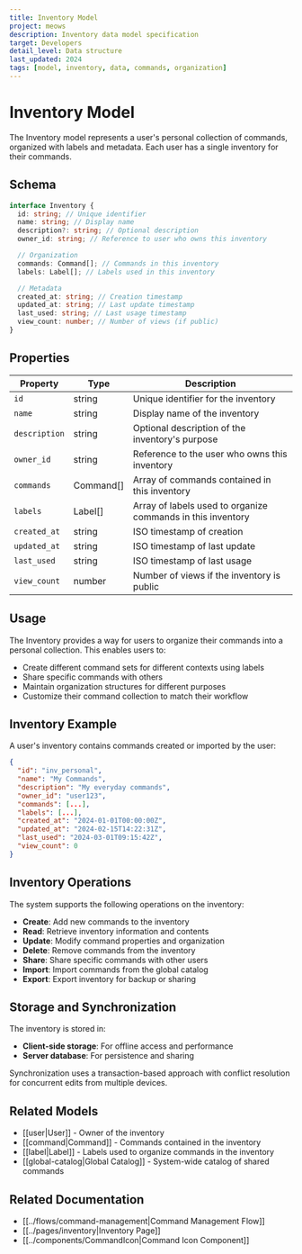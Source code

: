 ```yaml
---
title: Inventory Model
project: meows
description: Inventory data model specification
target: Developers
detail_level: Data structure
last_updated: 2024
tags: [model, inventory, data, commands, organization]
---
```


# Inventory Model

The Inventory model represents a user's personal collection of commands, organized with labels and metadata. Each user has a single inventory for their commands.

## Schema

```typescript
interface Inventory {
  id: string; // Unique identifier
  name: string; // Display name
  description?: string; // Optional description
  owner_id: string; // Reference to user who owns this inventory

  // Organization
  commands: Command[]; // Commands in this inventory
  labels: Label[]; // Labels used in this inventory

  // Metadata
  created_at: string; // Creation timestamp
  updated_at: string; // Last update timestamp
  last_used: string; // Last usage timestamp
  view_count: number; // Number of views (if public)
}
```

## Properties

| Property      | Type      | Description                                                 |
| ------------- | --------- | ----------------------------------------------------------- |
| `id`          | string    | Unique identifier for the inventory                         |
| `name`        | string    | Display name of the inventory                               |
| `description` | string    | Optional description of the inventory's purpose             |
| `owner_id`    | string    | Reference to the user who owns this inventory               |
| `commands`    | Command[] | Array of commands contained in this inventory               |
| `labels`      | Label[]   | Array of labels used to organize commands in this inventory |
| `created_at`  | string    | ISO timestamp of creation                                   |
| `updated_at`  | string    | ISO timestamp of last update                                |
| `last_used`   | string    | ISO timestamp of last usage                                 |
| `view_count`  | number    | Number of views if the inventory is public                  |

## Usage

The Inventory provides a way for users to organize their commands into a personal collection. This enables users to:

- Create different command sets for different contexts using labels
- Share specific commands with others
- Maintain organization structures for different purposes
- Customize their command collection to match their workflow

## Inventory Example

A user's inventory contains commands created or imported by the user:

```json
{
  "id": "inv_personal",
  "name": "My Commands",
  "description": "My everyday commands",
  "owner_id": "user123",
  "commands": [...],
  "labels": [...],
  "created_at": "2024-01-01T00:00:00Z",
  "updated_at": "2024-02-15T14:22:31Z",
  "last_used": "2024-03-01T09:15:42Z",
  "view_count": 0
}
```

## Inventory Operations

The system supports the following operations on the inventory:

- **Create**: Add new commands to the inventory
- **Read**: Retrieve inventory information and contents
- **Update**: Modify command properties and organization
- **Delete**: Remove commands from the inventory
- **Share**: Share specific commands with other users
- **Import**: Import commands from the global catalog
- **Export**: Export inventory for backup or sharing

## Storage and Synchronization

The inventory is stored in:

- **Client-side storage**: For offline access and performance
- **Server database**: For persistence and sharing

Synchronization uses a transaction-based approach with conflict resolution for concurrent edits from multiple devices.

## Related Models

- [[user|User]] - Owner of the inventory
- [[command|Command]] - Commands contained in the inventory
- [[label|Label]] - Labels used to organize commands in the inventory
- [[global-catalog|Global Catalog]] - System-wide catalog of shared commands

## Related Documentation

- [[../flows/command-management|Command Management Flow]]
- [[../pages/inventory|Inventory Page]]
- [[../components/CommandIcon|Command Icon Component]]
